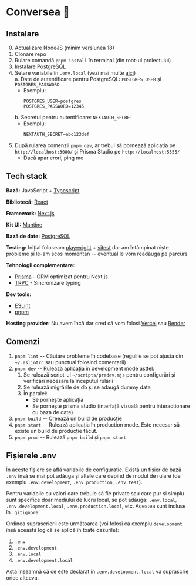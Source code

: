 # Conversea 🌊

## Instalare

0.  Actualizare NodeJS (minim versiunea 18)
1.  Clonare repo
2.  Rulare comandă `pnpm install` în terminal (din root-ul proiectului)
3.  Instalare [PostgreSQL](https://www.postgresql.org/)
4.  Setare variabile în `.env.local` (vezi mai multe [aici](#fișierele-env))\
    a. Date de autentificare pentru PostgreSQL: `POSTGRES_USER` și `POSTGRES_PASSWORD`
    - Exemplu:
        ```
        POSTGRES_USER=postgres
        POSTGRES_PASSWORD=12345
        ```
    b. Secretul pentru autentificare: `NEXTAUTH_SECRET`
    - Exemplu:
        ```
        NEXTAUTH_SECRET=abc123def
        ```
5.  După rularea comenzii `pnpm dev`, ar trebui să pornează aplicația pe `http://localhost:3000/` și Prisma Studio pe `http://localhost:5555/`
    - Dacă apar erori, ping me

## Tech stack

**Bază:** JavaScript + [Typescript](https://www.typescriptlang.org/)

**Bibliotecă:** [React](https://reactjs.org/)

**Framework:** [Next.js](https://nextjs.org/)

**Kit UI:** [Mantine](https://mantine.dev/)

**Bază de date:** [PostgreSQL](https://www.postgresql.org/)

**Testing:** Inițial foloseam [playwright](https://playwright.dev/) + [vitest](https://vitest.dev/) dar am întâmpinat niște probleme și le-am scos momentan -- eventual le vom readăuga pe parcurs

**Tehnologii complementare:**

- [Prisma](https://www.prisma.io/) - ORM optimizat pentru Next.js
- [TRPC](https://trpc.io/) - Sincronizare typing

**Dev tools:**

- [ESLint](https://eslint.org/)
- [pnpm](https://pnpm.io/)

**Hosting provider:** Nu avem încă dar cred că vom folosi [Vercel](https://vercel.com/) sau [Render](https://render.com/)

## Comenzi

1. `pnpm lint` -- Căutare probleme în codebase (regulile se pot ajusta din `~/.eslintrc` sau punctual folosind comentarii)
2. `pnpm dev` -- Rulează aplicația în development mode astfel:
   1. Se rulează script-ul `~/scripts/predev.mjs` pentru configurări și verificări necesare la începutul rulării
   2. Se rulează migrările de db și se adaugă dummy data
   3. În paralel:
      - Se pornește aplicația
      - Se pornește prisma studio (interfață vizuală pentru interacționare cu baza de date)
3. `pnpm build` -- Creează un build de producție
4. `pnpm start` -- Rulează aplicația în production mode. Este necesar să existe un build de producție făcut.
5. `pnpm prod` -- Rulează `pnpm build` și `pnpm start`

## Fișierele .env

În aceste fișiere se află variabile de configurație. Există un fișier de bază `.env` însă se mai pot adăuga și altele care depind de modul de rulare (de exemplu `.env.development`, `.env.production`, `.env.test`).

Pentru variabile cu valori care trebuie să fie private sau care pur și simplu sunt specifice doar mediului de lucru local, se pot adăuga: `.env.local`, `.env.development.local`, `.env.production.local`, etc. Acestea sunt incluse în `.gitignore`.

Ordinea suprascrierii este următoarea (voi folosi ca exemplu `development` însă această logică se aplică în toate cazurile):

1. `.env`
2. `.env.development`
3. `.env.local`
4. `.env.development.local`

Asta înseamnă că ce este declarat în `.env.development.local` va suprascrie orice altceva.

